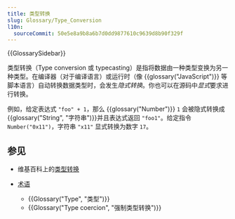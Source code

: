```yaml
---
title: 类型转换
slug: Glossary/Type_Conversion
l10n:
  sourceCommit: 50e5e8a9b8a6b7d0dd9877610c9639d8b90f329f
---
```


{{GlossarySidebar}}

类型转换（Type conversion 或 typecasting）是指将数据由一种类型变换为另一种类型。在编译器（对于编译语言）或运行时（像 {{glossary("JavaScript")}} 等脚本语言）自动转换数据类型时，会发生*隐式转换*。你也可以在源码中*显式*要求进行转换。

例如，给定表达式 `"foo" + 1`，那么 {{glossary("Number")}} `1` 会被隐式转换成{{glossary("String", "字符串")}}并且表达式返回 `"foo1"`。给定指令 `Number("0x11")`，字符串 `"x11"` 显式转换为数字 `17`。

## 参见

- 维基百科上的[类型转换](https://zh.wikipedia.org/wiki/类型转换)
- [术语](/zh-CN/docs/Glossary)

  - {{Glossary("Type", "类型")}}
  - {{Glossary("Type coercion", "强制类型转换")}}
